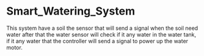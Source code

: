 # Smart_Watering_System
This system have a soil the sensor that will send a signal when the soil need water after that the water sensor will check if it any water in the water tank, if it any water that the controller will send a signal to power up the water motor.
